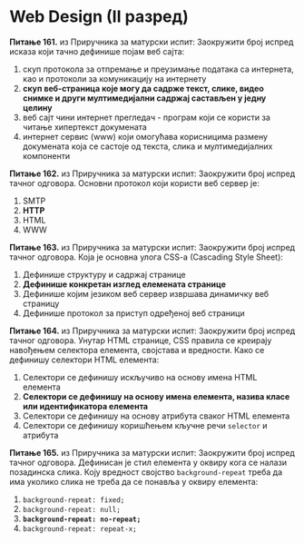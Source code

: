 # Web Design (II разред)

**Питање 161.** из Приручника за матурски испит: Заокружити број испред исказа
који тачно дефинише појам веб сајта:

1. скуп протокола за отпремање и преузимање података са интернета, као и протоколи
за комуникацију на интернету
2. **скуп веб-страница које могу да садрже текст, слике, видео снимке и други
мултимедијални садржај састављен у једну целину**
3. веб сајт чини интернет прегледач - програм који се користи за читање хипертекст
докумената
4. интернет сервис (www) који омогућава корисницима размену докумената која се
састоје од текста, слика и мултимедијалних компоненти

**Питање 162.** из Приручника за матурски испит: Заокружити број испред тачног
одговора. Основни протокол који користи веб сервер је:

1. SMTP
2. **HTTP**
3. HTML
4. WWW

**Питање 163.** из Приручника за матурски испит: Заокружити број испред тачног
одговора. Која је основна улога CSS-a (Cascading Style Sheet):

1. Дефинише структуру и садржај странице
2. **Дефинише конкретан изглед елемената странице**
3. Дефинише којим језиком веб сервер извршава динамичку веб страницу
4. Дефинише протокол за приступ одређеној веб страници

**Питање 164.** из Приручника за матурски испит: Заокружити број испред тачног
одговора. Унутар HTML странице, CSS правила се креирају навођењем селектора
елемента, својстава и вредности. Како се дефинишу селектори HTML елемента:

1. Селектори се дефинишу искључиво на основу имена HTML елемента
2. **Селектори се дефинишу на основу имена елемента, назива класе или
идентификатора елемента**
3. Селектори се дефинишу на основу атрибута сваког HTML елемента
4. Селектори се дефинишу коришћењем кључне речи `selector` и атрибута

**Питање 165.** из Приручника за матурски испит: Заокружити број испред тачног
одговора. Дефинисан је стил елемента у оквиру кога се налази позадинска слика.
Коју вредност својство `background-repeat` треба да има уколико слика не треба
да се понавља у оквиру елемента:

1. `background-repeat: fixed;`
2. `background-repeat: null;`
3. **`background-repeat: no-repeat;`**
4. `background-repeat: repeat-x;`
